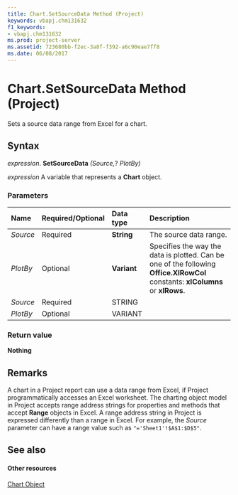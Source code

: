 ```yaml
---
title: Chart.SetSourceData Method (Project)
keywords: vbapj.chm131632
f1_keywords:
- vbapj.chm131632
ms.prod: project-server
ms.assetid: 723680bb-f2ec-3a8f-f392-a6c90eae7ff8
ms.date: 06/08/2017
---
```



# Chart.SetSourceData Method (Project)
Sets a source data range from Excel for a chart.

## Syntax

 _expression_. **SetSourceData** _(Source,_? _PlotBy)_

 _expression_ A variable that represents a **Chart** object.


### Parameters



|**Name**|**Required/Optional**|**Data type**|**Description**|
|:-----|:-----|:-----|:-----|
| _Source_|Required|**String**|The source data range.|
| _PlotBy_|Optional|**Variant**|Specifies the way the data is plotted. Can be one of the following  **Office.XlRowCol** constants: **xlColumns** or **xlRows**.|
| _Source_|Required|STRING||
| _PlotBy_|Optional|VARIANT||

### Return value

 **Nothing**


## Remarks

A chart in a Project report can use a data range from Excel, if Project programmatically accesses an Excel worksheet. The charting object model in Project accepts range address strings for properties and methods that accept  **Range** objects in Excel. A range address string in Project is expressed differently than a range in Excel. For example, the _Source_ parameter can have a range value such as `"='Sheet1'!$A$1:$D$5"`. 


## See also


#### Other resources


[Chart Object](Project.chart.md)
